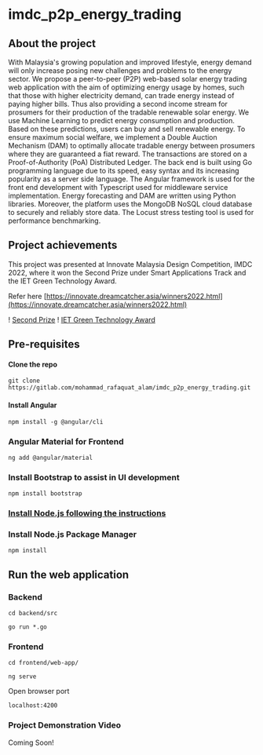 # imdc_p2p_energy_trading



## About the project
With Malaysia's growing population and improved lifestyle, energy demand will only increase posing new challenges and problems to the energy sector. We propose a peer-to-peer (P2P) web-based solar energy trading web application with the aim of optimizing energy usage by homes, such that those with higher electricity demand, can trade energy instead of paying higher bills. Thus also providing a second income stream for prosumers for their production of the tradable renewable solar energy. We use Machine Learning to predict energy consumption and production. Based on these predictions, users can buy and sell renewable energy. To ensure maximum social welfare, we implement a Double Auction Mechanism (DAM) to optimally allocate tradable energy between prosumers where they are guaranteed a fiat reward. The transactions are stored on a Proof-of-Authority (PoA) Distributed Ledger. The back end is built using Go programming language due to its speed, easy syntax and its increasing popularity as a server side language. The Angular framework is used for the front end development with Typescript used for middleware service implementation. Energy forecasting and DAM are written using Python libraries. Moreover, the platform uses the MongoDB NoSQL cloud database to securely and reliably store data. The Locust stress testing tool is used for performance benchmarking.


## Project achievements
This project was presented at Innovate Malaysia Design Competition, IMDC 2022, where it won the Second Prize under Smart Applications Track and the IET Green Technology Award.

Refer here [https://innovate.dreamcatcher.asia/winners2022.html](https://innovate.dreamcatcher.asia/winners2022.html)

! [Second Prize](https://drive.google.com/file/d/1V3SZIRfZis5D_t4B_x1Sa3yl-hzBrNu7/view?usp=sharing)
! [IET Green Technology Award](https://drive.google.com/file/d/1xOtiD9-fGyNRXHxIrJBl-Ctr-58YB3JQ/view?usp=sharing)


## Pre-requisites
#### Clone the repo
```
git clone https://gitlab.com/mohammad_rafaquat_alam/imdc_p2p_energy_trading.git 
```

#### Install Angular
```
npm install -g @angular/cli
```

### Angular Material for Frontend
```
ng add @angular/material
```

### Install Bootstrap to assist in UI development
```
npm install bootstrap
```

###  [Install Node.js following the instructions](https://phoenixnsp.com/kb/install-node-js-npm-on-windows)

### Install Node.js Package Manager
```
npm install
```

## Run the web application

### Backend

```
cd backend/src
```

```
go run *.go
```

### Frontend

```
cd frontend/web-app/
```
```
ng serve
```

Open browser port

```
localhost:4200
```

### Project Demonstration Video
Coming Soon!
